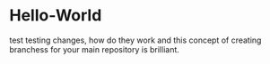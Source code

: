 # Hello-World
test
testing changes, how do they work and this concept of creating branchess for your main repository is brilliant.
